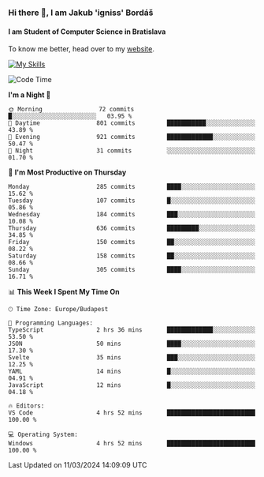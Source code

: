 ### Hi there 👋, I am Jakub 'igniss' Bordáš

#### I am Student of Computer Science in Bratislava
To know me better, head over to my [website](https://bordas.sk).

[![My Skills](https://skillicons.dev/icons?i=js,html,css,figma,svelte,java,kotlin,python,postgresql,typescript,nest,nodejs)](https://bordas.sk)


<!--START_SECTION:waka-->
![Code Time](http://img.shields.io/badge/Code%20Time-1%2C421%20hrs%2048%20mins-blue)

**I'm a Night 🦉** 

```text
🌞 Morning                72 commits          █░░░░░░░░░░░░░░░░░░░░░░░░   03.95 % 
🌆 Daytime                801 commits         ███████████░░░░░░░░░░░░░░   43.89 % 
🌃 Evening                921 commits         █████████████░░░░░░░░░░░░   50.47 % 
🌙 Night                  31 commits          ░░░░░░░░░░░░░░░░░░░░░░░░░   01.70 % 
```
📅 **I'm Most Productive on Thursday** 

```text
Monday                   285 commits         ████░░░░░░░░░░░░░░░░░░░░░   15.62 % 
Tuesday                  107 commits         █░░░░░░░░░░░░░░░░░░░░░░░░   05.86 % 
Wednesday                184 commits         ███░░░░░░░░░░░░░░░░░░░░░░   10.08 % 
Thursday                 636 commits         █████████░░░░░░░░░░░░░░░░   34.85 % 
Friday                   150 commits         ██░░░░░░░░░░░░░░░░░░░░░░░   08.22 % 
Saturday                 158 commits         ██░░░░░░░░░░░░░░░░░░░░░░░   08.66 % 
Sunday                   305 commits         ████░░░░░░░░░░░░░░░░░░░░░   16.71 % 
```


📊 **This Week I Spent My Time On** 

```text
🕑︎ Time Zone: Europe/Budapest

💬 Programming Languages: 
TypeScript               2 hrs 36 mins       █████████████░░░░░░░░░░░░   53.50 % 
JSON                     50 mins             ████░░░░░░░░░░░░░░░░░░░░░   17.30 % 
Svelte                   35 mins             ███░░░░░░░░░░░░░░░░░░░░░░   12.25 % 
YAML                     14 mins             █░░░░░░░░░░░░░░░░░░░░░░░░   04.91 % 
JavaScript               12 mins             █░░░░░░░░░░░░░░░░░░░░░░░░   04.18 % 

🔥 Editors: 
VS Code                  4 hrs 52 mins       █████████████████████████   100.00 % 

💻 Operating System: 
Windows                  4 hrs 52 mins       █████████████████████████   100.00 % 
```


 Last Updated on 11/03/2024 14:09:09 UTC
<!--END_SECTION:waka-->
